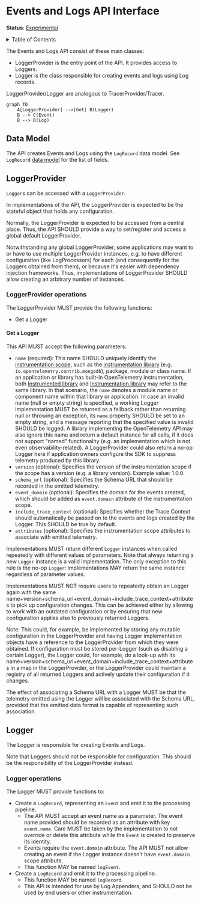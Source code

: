 # Events and Logs API Interface

**Status**: [Experimental](../document-status.md)

<details>
<summary>Table of Contents</summary>

<!-- Re-generate TOC with `markdown-toc --no-first-h1 -i` -->

<!-- toc -->

- [LoggerProvider](#loggerprovider)
  * [LoggerProvider operations](#loggerprovider-operations)
    + [Get a Logger](#get-a-logger)
- [Logger](#logger)
  * [Logger operations](#logger-operations)

<!-- tocstop -->

</details>

The Events and Logs API consist of these main classes:

* LoggerProvider is the entry point of the API. It provides access to Loggers.
* Logger is the class responsible for creating events and logs using Log records.

LoggerProvider/Logger are analogous to TracerProvider/Tracer.

```mermaid
graph TD
    A[LoggerProvider] -->|Get| B(Logger)
    B --> C(Event)
    B --> D(Log)
```

## Data Model

The API creates Events and Logs using the `LogRecord` data model. See `LogRecord` [data model](data-model.md) for the list of fields.

## LoggerProvider

`Logger`s can be accessed with a `LoggerProvider`.

In implementations of the API, the LoggerProvider is expected to be the stateful
object that holds any configuration.

Normally, the LoggerProvider is expected to be accessed from a central place.
Thus, the API SHOULD provide a way to set/register and access a global default
LoggerProvider.

Notwithstanding any global LoggerProvider, some applications may want to or have
to use multiple LoggerProvider instances, e.g. to have different configuration
(like LogProcessors) for each (and consequently for the Loggers obtained
from them), or because it's easier with dependency injection frameworks. Thus,
implementations of LoggerProvider SHOULD allow creating an arbitrary number of
instances.

### LoggerProvider operations

The LoggerProvider MUST provide the following functions:

* Get a Logger

#### Get a Logger

This API MUST accept the following parameters:

- `name` (required): This name SHOULD uniquely identify the [instrumentation scope](../glossary.md#instrumentation-scope),
such as the [instrumentation library](../glossary.md#instrumentation-library)
(e.g. `io.opentelemetry.contrib.mongodb`), package, module or class name.
If an application or library has built-in OpenTelemetry instrumentation, both
[Instrumented library](../glossary.md#instrumented-library) and
[Instrumentation library](../glossary.md#instrumentation-library) may refer to
the same library. In that scenario, the `name` denotes a module name or component
name within that library or application. In case an invalid name
(null or empty string) is specified, a working Logger implementation MUST be
returned as a fallback rather than returning null or throwing an exception, its
`name` property SHOULD be set to an empty string, and a message reporting that
the specified value is invalid SHOULD be logged. A library implementing the
OpenTelemetry API may also ignore this name and return a default instance for
all calls, if it does not support "named" functionality (e.g. an implementation
which is not even observability-related). A LoggerProvider could also return a
no-op Logger here if application owners configure the SDK to suppress telemetry
produced by this library.
- `version` (optional): Specifies the version of the instrumentation scope if
the scope has a version (e.g. a library version). Example value: 1.0.0.
- `schema_url` (optional): Specifies the Schema URL that should be recorded in
the emitted telemetry.
- `event_domain` (optional): Specifies the domain for the events created, which
should be added as `event.domain` attribute of the instrumentation scope.
- `include_trace_context` (optional): Specifies whether the Trace Context should
automatically be passed on to the events and logs created by the Logger. This
SHOULD be true by default.
- `attributes` (optional): Specifies the instrumentation scope attributes to
associate with emitted telemetry.

Implementations MUST return different `Logger` instances when called repeatedly
with different values of parameters. Note that always returning a new `Logger`
instance is a valid implementation. The only exception to this rule is the no-op
`Logger`: implementations MAY return the same instance regardless of parameter
values.

Implementations MUST NOT require users to repeatedly obtain an Logger again with
the same name+version+schema_url+event_domain+include_trace_context+attributes
to pick up configuration changes. This can be achieved either by allowing to
work with an outdated configuration or by ensuring that new configuration
applies also to previously returned Loggers.

Note: This could, for example, be implemented by storing any mutable
configuration in the LoggerProvider and having Logger implementation objects
have a reference to the LoggerProvider from which they were obtained.
If configuration must be stored per-Logger (such as disabling a certain Logger),
the Logger could, for example, do a look-up with its name+version+schema_url+event_domain+include_trace_context+attributes
in a map in the LoggerProvider, or the LoggerProvider could maintain a registry
of all returned Loggers and actively update their configuration if it changes.

The effect of associating a Schema URL with a Logger MUST be that the telemetry
emitted using the Logger will be associated with the Schema URL, provided that
the emitted data format is capable of representing such association.

## Logger

The Logger is responsible for creating Events and Logs.

Note that Loggers should not be responsible for configuration. This should be
the responsibility of the LoggerProvider instead.

### Logger operations

The Logger MUST provide functions to:

- Create a `LogRecord`, representing an `Event` and emit it to the processing
pipeline.
  - The API MUST accept an event name as a parameter. The event name provided
  should be recorded as an attribute with key `event.name`. Care MUST be taken
  by the implementation to not override or delete this attribute while the
  `Event` is created to preserve its identity.
  - Events require the `event.domain` attribute. The API MUST not allow creating
  an event if the Logger instance doesn't have `event.domain` scope attribute.
  - This function MAY be named `logEvent`.
- Create a `LogRecord` and emit it to the processing pipeline.
  - This function MAY be named `logRecord`.
  - This API is intended for use by Log Appenders, and SHOULD not be used by end
  users or other instrumentation.
